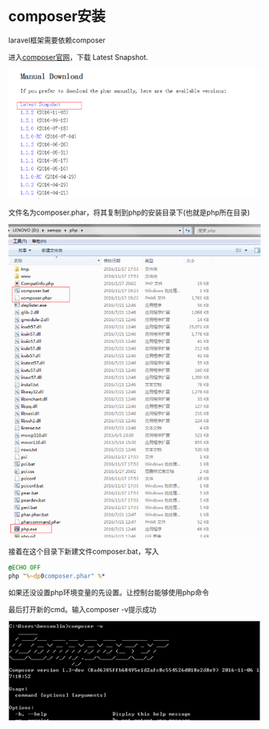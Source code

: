 # composer安装

laravel框架需要依赖composer

进入[composer官网](https://getcomposer.org/download/)，下载 Latest Snapshot.

![](img/2016-11-18-install-composer-01.png)

文件名为composer.phar，将其复制到php的安装目录下(也就是php所在目录)

![](img/2016-11-18-install-composer-02.png)

接着在这个目录下新建文件composer.bat，写入

```bat
@ECHO OFF
php "%~dp0composer.phar" %*
```

如果还没设置php环境变量的先设置。让控制台能够使用php命令

最后打开新的cmd。输入composer -v提示成功

![](img/2016-11-18-install-composer-03.png)

